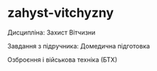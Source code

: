 # zahyst-vitchyzny
Дисципліна: Захист Вітчизни

Завдання з підручника: Домедична підготовка

Озброєння і військова техніка (БТХ)
